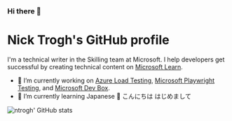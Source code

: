 ### Hi there 👋

<!--
**ntrogh/ntrogh** is a ✨ _special_ ✨ repository because its `README.md` (this file) appears on your GitHub profile.

Here are some ideas to get you started:

- 🔭 I’m currently working on ...
- 🌱 I’m currently learning ...
- 👯 I’m looking to collaborate on ...
- 🤔 I’m looking for help with ...
- 💬 Ask me about ...
- 📫 How to reach me: ...
- 😄 Pronouns: ...
- ⚡ Fun fact: ...
-->

# Nick Trogh's GitHub profile

I'm a technical writer in the Skilling team at Microsoft. I help developers get successful by creating technical content on [Microsoft Learn](https://learn.microsoft.com). 

- 🔭 I’m currently working on [Azure Load Testing](https://learn.microsoft.com/azure/load-testing), [Microsoft Playwright Testing](https://learn.microsoft.com/azure/playwright-testing), and [Microsoft Dev Box](https://learn.microsoft.com/azure/dev-box).
- 🌱 I’m currently learning Japanese 🏯 こんにちは はじめまして

<img align="left" alt="ntrogh' GitHub stats" src="https://github-readme-stats.vercel.app/api?username=ntrogh&show_icons=true&theme=radical" />
